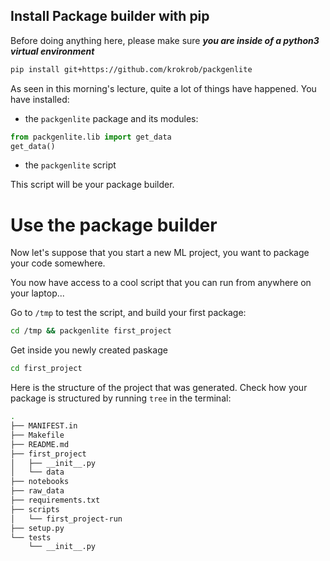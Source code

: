 ## Install Package builder with pip

Before doing anything here, please make sure _**you are inside of a python3 virtual environment**_

```bash
pip install git+https://github.com/krokrob/packgenlite
```

As seen in this morning's lecture, quite a lot of things have happened. You have installed:
- the `packgenlite` package and its modules:
```python
from packgenlite.lib import get_data
get_data()
```
- the `packgenlite` script

This script will be your package builder.

# Use the package builder

Now let's suppose that you start a new ML project, you want to package your code somewhere.

You now have access to a cool script that you can run from anywhere on your laptop...

Go to `/tmp` to test the script, and build your first package:

```bash
cd /tmp && packgenlite first_project
```

Get inside you newly created paskage

```bash
cd first_project
```

Here is the structure of the project that was generated.
Check how your package is structured by running `tree` in the terminal:

```bash
.
├── MANIFEST.in
├── Makefile
├── README.md
├── first_project
│   ├── __init__.py
│   └── data
├── notebooks
├── raw_data
├── requirements.txt
├── scripts
│   └── first_project-run
├── setup.py
└── tests
    └── __init__.py
```
